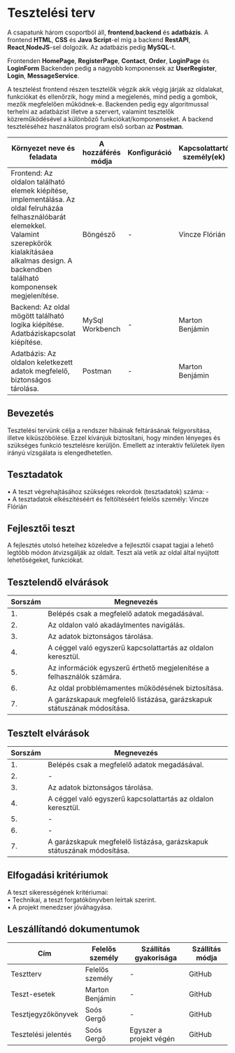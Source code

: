 # Tesztelési terv
A csapatunk három csoportból áll, <strong>frontend</strong>,<strong>backend</strong> és <strong>adatbázis</strong>. A frontend <strong>HTML</strong>, <strong>CSS</strong> és <strong>Java Script</strong>-el míg a backend <strong>RestAPI</strong>, <strong>React</strong>,<strong>NodeJS</strong>-sel dolgozik. Az adatbázis pedig <strong>MySQL</strong>-t.

Frontenden <strong>HomePage</strong>, <strong>RegisterPage</strong>, <strong>Contact</strong>, <strong>Order</strong>, <strong>LoginPage</strong> és <strong>LoginForm</strong> Backenden pedig a nagyobb komponensek az <strong>UserRegister</strong>, <strong>Login</strong>, <strong>MessageService</strong>.

A tesztelést frontend részen tesztelők végzik akik végig járják az oldalakat, funkciókat és ellenőrzik, hogy mind a megjelenés, mind pedig a gombok, mezők megfelelően működnek-e. Backenden pedig egy algoritmussal terhelni az adatbázist illetve a szervert, valamint tesztelők közreműködésével a különböző funkciókat/komponenseket. A backend teszteléséhez használatos program első sorban az <strong>Postman</strong>.</br>

| Környezet neve és feladata | A hozzáférés módja | Konfiguráció | Kapcsolattartó személy(ek) |
|-----|------|-----|-----|
| Frontend: Az oldalon található elemek kiépítése, implementálása. Az oldal felruházáa felhasználóbarát elemekkel. Valamint szerepkörök kialakításáea alkalmas design. A backendben található komponensek megjelenítése. | Böngésző | - | Vincze Flórián |
| Backend: Az oldal mögött található logika kiépítése. Adatbáziskapcsolat kiépítése.| MySql Workbench | - | Marton Benjámin |
| Adatbázis: Az oldalon keletkezett adatok megfelelő, biztonságos tárolása. | Postman | - | Marton Benjámin |

## Bevezetés
Tesztelési tervünk célja a rendszer hibáinak feltárásának felgyorsítása, illetve kiküszöbölése. Ezzel kívánjuk biztosítani, hogy minden lényeges és szükséges funkció tesztelésre kerüljön. Emellett az interaktív felületek ilyen irányú vízsgálata is elengedhetetlen. 


## Tesztadatok
•	A teszt végrehajtásához szükséges rekordok (tesztadatok) száma: -</br>
•	A tesztadatok elkészítéséért és feltöltéséért felelős személy: Vincze Flórián


## Fejlesztői teszt
A fejlesztés utolsó heteihez közeledve a fejlesztői csapat tagjai a lehető legtöbb módon átvizsgálják az oldalt. Teszt alá vetik az oldal által nyújtott lehetőségeket, funkciókat. 


## Tesztelendő elvárások

| Sorszám | Megnevezés |
|---|---|
| 1. | Belépés csak a megfelelő adatok megadásával. |
| 2. | Az oldalon való akadáylmentes navigálás. |
| 3. | Az adatok biztonságos tárolása. |
| 4. | A céggel való egyszerű kapcsolattartás az oldalon keresztül. |
| 5. | Az információk egyszerű érthető megjelenítése a felhasználók számára. |
| 6. | Az oldal probblémamentes működésének biztosítása. |
| 7. | A garázskapauk megfelelő listázása, garázskapuk státuszának módosítása. |


## Tesztelt elvárások
| Sorszám | Megnevezés |
|---|---|
| 1. | Belépés csak a megfelelő adatok megadásával. |
| 2. | - |
| 3. | Az adatok biztonságos tárolása. |
| 4. | A céggel való egyszerű kapcsolattartás az oldalon keresztül. |
| 5. | - |
| 6. | - |
| 7. | A garázskapuk megfelelő listázása, garázskapuk státuszának módosítása. |


## Elfogadási kritériumok
A teszt sikerességének kritériumai:</br>
•	Technikai, a teszt forgatókönyvben leírtak szerint.</br>
•	A projekt menedzser jóváhagyása.


## Leszállítandó dokumentumok

| Cím | Felelős személy | Szállítás gyakorisága | Szállítás módja |
|----|----|----|----|
| Tesztterv | Felelős személy | - | GitHub |
| Teszt-esetek | Marton Benjámin | - | GitHub |
| Tesztjegyzőkönyvek| Soós Gergő | - | GitHub |
| Tesztelési jelentés | Soós Gergő | Egyszer a projekt végén | GitHub |
